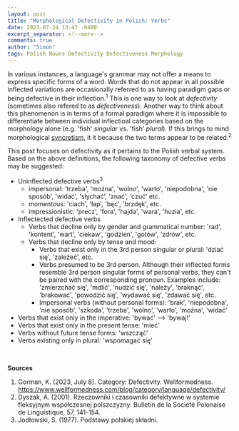 ```yaml
---
layout: post
title: "Morphological Defectivity in Polish: Verbs"
date: 2023-07-24 13:47 -0400
excerpt_separator: <!--more-->
comments: true
author: "Simon"
tags: Polish Nouns Defectivity Defectiveness Morphology
---
```

<!--more-->
In various instances, a language's grammar may not offer a means to express specific forms of a word. Words that do not appear in all possible inflected variations are occasionally referred to as having paradigm gaps or being defective in their inflection.<sup>1</sup>  This is one way to look at *defectivity* (sometimes also refered to as *defectiveness*). Another way to think about this phenomenon is in terms of a formal paradigm where it is impossible to differentiate between individual inflectioal categories based on the morphology alone (e.g. 'fish' *singular* vs. 'fish' *plural*). If this brings to mind morphological [syncretism](https://en.wikipedia.org/wiki/Syncretism_(linguistics)), it it because the two terms appear to be related.<sup>2</sup>

This post focuses on defectivity as it pertains to the Polish verbal system.  Based on the above definitions, the following taxonomy of defective verbs may be suggested:

- Uninflected defective verbs<sup>3</sup>
    - impersonal: 'trzeba', 'można', 'wolno', 'warto', 'niepodobna', 'nie sposób', 'widać', 'słychać', 'znać', 'czuć' etc.
    - momentous: 'ciach', 'łap', 'bęc', 'brzdęk', etc.
    - impressionistic: 'precz', 'fora', 'hajda', 'wara', 'huzia', etc.
- Inflectected defective verbs
    - Verbs that decline only by gender and grammatical number: 'rad', 'kontent', 'wart', 'ciekaw', 'godzien', 'gotów', 'zdrów', etc.
    - Verbs that decline only by tense and mood:
        - Verbs that exist only in the 3rd person singular or plural: 'dziać się', 'zależeć', etc.
        - Verbs presumed to be 3rd person.  Although their inflected forms resemble 3rd person singular forms of personal verbs, they can't be paired with the corresponding pronoun. Examples include: 'zmierzchać się', 'mdlić', 'nudzić się', 'należy', 'braknąć', 'brakować', 'powodzić się', 'wydawać się', 'zdawać się', etc.
        - Impersonal verbs (without personal forms): 'brak', 'niepodobna', 'nie sposób', 'szkoda', 'trzeba', 'wolno', 'warto', 'można', 'widać'
- Verbs that exist only in the imperative: 'bywać' --> 'bywaj!'
- Verbs that exist only in the present tense: 'mieć'
- Verbs without future tense forms: 'wszcząć'
- Verbs existing only in plural: 'wspomagać się'

&nbsp;
&nbsp;

**Sources**<br>
1. Gorman, K. (2023, July 8). Category: Defectivity. Wellformedness. https://www.wellformedness.com/blog/category/language/defectivity/
2. Dyszak, A. (2001). Rzeczowniki i czasowniki defektywne w systemie fleksyjnym współczesnej polszczyzny. Bulletin de la Société Polonaise de Linguistique, 57, 141-154.
3. Jodłowski, S. (1977). Podstawy polskiej składni.